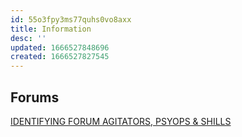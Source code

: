 ```yaml
---
id: 55o3fpy3ms77quhs0vo8axx
title: Information
desc: ''
updated: 1666527848696
created: 1666527827545
---
```


## Forums

[IDENTIFYING FORUM AGITATORS, PSYOPS & SHILLS](https://edith.reisen/computers/security/forum_shills.html)